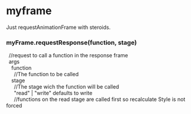 # myframe

Just requestAnimationFrame with steroids.


 ### myFrame.requestResponse(function, stage)  
 &ensp;//request to call a function in the response frame  
  &ensp;args  
&ensp;&ensp;function  
&ensp;&ensp;&ensp;//The function to be called  
&ensp;&ensp;stage  
&ensp;&ensp;&ensp;//The stage wich the function will be called  
&ensp;&ensp;&ensp;"read" | "write"   defaults to write  
&ensp;&ensp;&ensp;//functions on the read stage are called first so recalculate Style is not forced  


